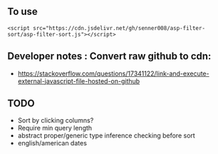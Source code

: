 
## To use 
```
<script src="https://cdn.jsdelivr.net/gh/senner008/asp-filter-sort/asp-filter-sort.js"></script>
```

## Developer notes : Convert raw github to cdn:
- https://stackoverflow.com/questions/17341122/link-and-execute-external-javascript-file-hosted-on-github

## TODO 
- Sort by clicking columns?
- Require min query length
- abstract proper/generic type inference checking before sort
- english/american dates